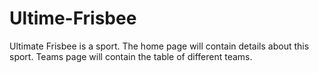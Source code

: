 # Ultime-Frisbee
Ultimate Frisbee is a sport. The home page will contain details about this sport. Teams page will contain the table of different teams.
